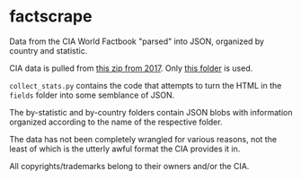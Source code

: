 # factscrape
Data from the CIA World Factbook "parsed" into JSON, organized by country and statistic.

CIA data is pulled from [this zip from 2017][1].
Only [this folder][2] is used.

`collect_stats.py` contains the code that attempts to turn the HTML in the `fields`
folder into some semblance of JSON.

The by-statistic and by-country folders contain JSON blobs with information organized
according to the name of the respective folder.

The data has not been completely wrangled for various reasons, not the least of which
is the utterly awful format the CIA provides it in.

All copyrights/trademarks belong to their owners and/or the CIA.

[1]: https://www.cia.gov/library/publications/download/download-2017/factbook.zip
[2]: https://www.cia.gov/library/publications/download/download-2017/fields.zip
